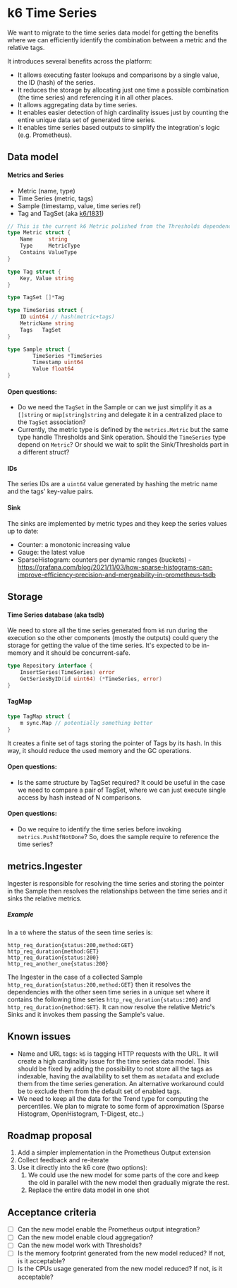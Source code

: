 # k6 Time Series

We want to migrate to the time series data model for getting the benefits where we can efficiently identify the combination between a metric and the relative tags.

It introduces several benefits across the platform:

* It allows executing faster lookups and comparisons by a single value, the ID (hash) of the series.
* It reduces the storage by allocating just one time a possible combination (the time series) and referencing it in all other places. 
* It allows aggregating data by time series.
* It enables easier detection of high cardinality issues just by counting the entire unique data set of generated time series.
* It enables time series based outputs to simplify the integration's logic (e.g. Prometheus).

## Data model

#### Metrics and Series

* Metric (name, type)
* Time Series (metric, tags)
* Sample (timestamp, value, time series ref)
* Tag and TagSet (aka [k6/1831](https://github.com/grafana/k6/issues/1831))

```go
// This is the current k6 Metric polished from the Thresholds dependencies.
type Metric struct {
	Name     string
	Type     MetricType
	Contains ValueType
}

type Tag struct {
    Key, Value string
}

type TagSet []*Tag

type TimeSeries struct {
	ID uint64 // hash(metric+tags)
	MetricName string
	Tags   TagSet
}

type Sample struct {
        TimeSeries *TimeSeries
        Timestamp uint64
        Value float64
}
```

#### Open questions:

* Do we need the `TagSet` in the Sample or can we just simplify it as a `[]string` or `map[string]string` and delegate it in a centralized place to the `TagSet` association?
* Currently, the metric type is defined by the `metrics.Metric` but the same type handle Thresholds and Sink operation. Should the `TimeSeries` type depend on `Metric`? Or should we wait to split the Sink/Thresholds part in a different struct?

#### IDs

The series IDs are a `uint64` value generated by hashing the metric name and the tags' key-value pairs.

#### Sink

The sinks are implemented by metric types and they keep the series values up to date:

* Counter:  a monotonic increasing value
* Gauge: the latest value
* SparseHistogram: counters per dynamic ranges (buckets) - https://grafana.com/blog/2021/11/03/how-sparse-histograms-can-improve-efficiency-precision-and-mergeability-in-prometheus-tsdb

## Storage

#### Time Series database (aka tsdb)

We need to store all the time series generated from `k6` run during the execution so the other components (mostly the outputs) could query the storage for getting the value of the time series. It's expected to be in-memory and it should be concurrent-safe.

```go
type Repository interface {
    InsertSeries(TimeSeries) error
    GetSeriesByID(id uint64) (*TimeSeries, error)
}
```

#### TagMap

```go
type TagMap struct {
    m sync.Map // potentially something better
}
```

It creates a finite set of tags storing the pointer of Tags by its hash. In this way, it should reduce the used memory and the GC operations.

#### Open questions:

* Is the same structure by TagSet required? It could be useful in the case we need to compare a pair of TagSet, where we can just execute single access by hash instead of N comparisons.

#### Open questions:

* Do we require to identify the time series before invoking `metrics.PushIfNotDone`? So, does the sample require to reference the time series?

## metrics.Ingester

Ingester is responsible for resolving the time series and storing the pointer in the Sample then resolves the relationships between the time series and it sinks the relative metrics.

##### Example

In a `t0` where the status of the seen time series is:

```text
http_req_duration{status:200,method:GET}
http_req_duration{method:GET}
http_req_duration{status:200}
http_req_another_one{status:200}
```

The Ingester in the case of a collected Sample `http_req_duration{status:200,method:GET}` then it resolves the dependencies with the other seen time series in a unique set where it contains the following time series  `http_req_duration{status:200}` and `http_req_duration{method:GET}`. It can now resolve the relative Metric's Sinks and it invokes them passing the Sample's value.

## Known issues

* Name and URL tags: `k6` is tagging HTTP requests with the URL. It will create a high cardinality issue for the time series data model. This should be fixed by adding the possibility to not store all the tags as indexable, having the availability to set them as `metadata` and exclude them from the time series generation. An alternative workaround could be to exclude them from the default set of enabled tags.
* We need to keep all the data for the Trend type for computing the percentiles. We plan to migrate to some form of approximation (Sparse Histogram, OpenHistogram, T-Digest, etc..)

## Roadmap proposal

1. Add a simpler implementation in the Prometheus Output extension
2.  Collect feedback and re-iterate
3. Use it directly into the k6 core (two options):
   1. We could use the new model for some parts of the core and keep the old in parallel with the new model then gradually migrate the rest.
   2. Replace the entire data model in one shot

## Acceptance criteria

- [ ] Can the new model enable the Prometheus output integration?
- [ ] Can the new model enable cloud aggregation?
- [ ] Can the new model work with Thresholds?
- [ ] Is the memory footprint generated from the new model reduced? If not, is it acceptable?
- [ ] Is the CPUs usage generated from the new model reduced? If not, is it acceptable?
